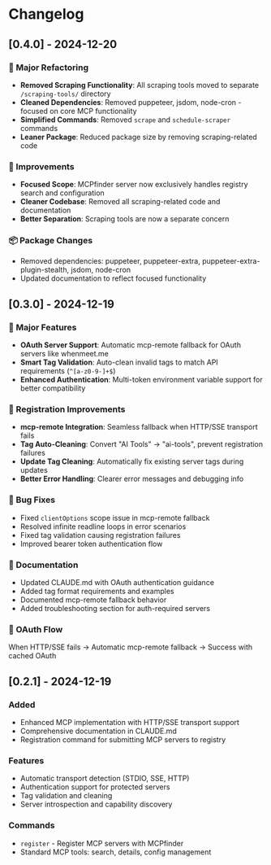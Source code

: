 # Changelog

## [0.4.0] - 2024-12-20

### 🔄 Major Refactoring
- **Removed Scraping Functionality**: All scraping tools moved to separate `/scraping-tools/` directory
- **Cleaned Dependencies**: Removed puppeteer, jsdom, node-cron - focused on core MCP functionality
- **Simplified Commands**: Removed `scrape` and `schedule-scraper` commands
- **Leaner Package**: Reduced package size by removing scraping-related code

### 🚀 Improvements
- **Focused Scope**: MCPfinder server now exclusively handles registry search and configuration
- **Cleaner Codebase**: Removed all scraping-related code and documentation
- **Better Separation**: Scraping tools are now a separate concern

### 📦 Package Changes
- Removed dependencies: puppeteer, puppeteer-extra, puppeteer-extra-plugin-stealth, jsdom, node-cron
- Updated documentation to reflect focused functionality

## [0.3.0] - 2024-12-19

### 🚀 Major Features
- **OAuth Server Support**: Automatic mcp-remote fallback for OAuth servers like whenmeet.me
- **Smart Tag Validation**: Auto-clean invalid tags to match API requirements (`^[a-z0-9-]+$`)
- **Enhanced Authentication**: Multi-token environment variable support for better compatibility

### 🔧 Registration Improvements
- **mcp-remote Integration**: Seamless fallback when HTTP/SSE transport fails
- **Tag Auto-Cleaning**: Convert "AI Tools" → "ai-tools", prevent registration failures
- **Update Tag Cleaning**: Automatically fix existing server tags during updates
- **Better Error Handling**: Clearer error messages and debugging info

### 🐛 Bug Fixes
- Fixed `clientOptions` scope issue in mcp-remote fallback
- Resolved infinite readline loops in error scenarios
- Fixed tag validation causing registration failures
- Improved bearer token authentication flow

### 📖 Documentation
- Updated CLAUDE.md with OAuth authentication guidance
- Added tag format requirements and examples
- Documented mcp-remote fallback behavior
- Added troubleshooting section for auth-required servers

### 🔄 OAuth Flow
When HTTP/SSE fails → Automatic mcp-remote fallback → Success with cached OAuth

## [0.2.1] - 2024-12-19

### Added
- Enhanced MCP implementation with HTTP/SSE transport support
- Comprehensive documentation in CLAUDE.md
- Registration command for submitting MCP servers to registry

### Features
- Automatic transport detection (STDIO, SSE, HTTP)
- Authentication support for protected servers
- Tag validation and cleaning
- Server introspection and capability discovery

### Commands
- `register` - Register MCP servers with MCPfinder
- Standard MCP tools: search, details, config management